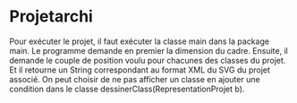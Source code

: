 ﻿# Projetarchi
Pour exécuter le projet, il faut exécuter la classe main dans la package main. Le programme demande en premier la dimension du cadre. Ensuite, il demande le couple de position voulu pour chacunes des classes du projet. Et il retourne un String correspondant au format XML du SVG du projet associé.
On peut choisir de ne pas afficher un classe en ajouter une condition dans le classe dessinerClass(RepresentationProjet b). 
